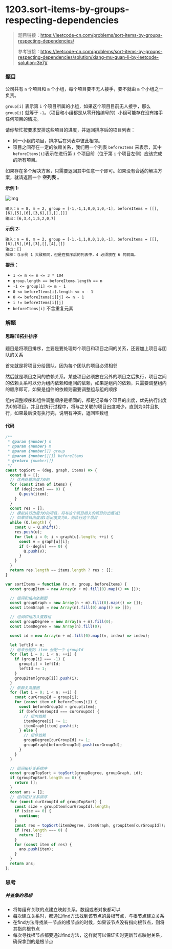 # 1203.sort-items-by-groups-respecting-dependencies

> 题目链接：https://leetcode-cn.com/problems/sort-items-by-groups-respecting-dependencies/
>
> 参考链接：https://leetcode-cn.com/problems/sort-items-by-groups-respecting-dependencies/solution/xiang-mu-guan-li-by-leetcode-solution-3e7j/

### 题目

公司共有 `n` 个项目和  `m` 个小组，每个项目要不无人接手，要不就由 `m` 个小组之一负责。

`group[i]` 表示第 `i` 个项目所属的小组，如果这个项目目前无人接手，那么 `group[i]` 就等于 `-1`。（项目和小组都是从零开始编号的）小组可能存在没有接手任何项目的情况。

请你帮忙按要求安排这些项目的进度，并返回排序后的项目列表：

- 同一小组的项目，排序后在列表中彼此相邻。
- 项目之间存在一定的依赖关系，我们用一个列表 `beforeItems` 来表示，其中 `beforeItems[i]`表示在进行第 `i` 个项目前（位于第 `i` 个项目左侧）应该完成的所有项目。

如果存在多个解决方案，只需要返回其中任意一个即可。如果没有合适的解决方案，就请返回一个 **空列表** 。

**示例 1:**

![img](https://assets.leetcode-cn.com/aliyun-lc-upload/uploads/2019/09/22/1359_ex1.png)

```
输入：n = 8, m = 2, group = [-1,-1,1,0,0,1,0,-1], beforeItems = [[],[6],[5],[6],[3,6],[],[],[]]
输出：[6,3,4,1,5,2,0,7]
```

**示例 2:**

```
输入：n = 8, m = 2, group = [-1,-1,1,0,0,1,0,-1], beforeItems = [[],[6],[5],[6],[3],[],[4],[]]
输出：[]
解释：与示例 1 大致相同，但是在排序后的列表中，4 必须放在 6 的前面。
```

**提示：**

- `1 <= m <= n <= 3 * 104`
- `group.length == beforeItems.length == n`
- `-1 <= group[i] <= m - 1`
- `0 <= beforeItems[i].length <= n - 1`
- `0 <= beforeItems[i][j] <= n - 1`
- `i != beforeItems[i][j]`
- `beforeItems[i]` 不含重复元素



### 解题

#### 思路[1]拓扑排序

题目是将项目排序，主要是要处理每个项目和项目之间的关系，还要加上项目与团队的关系

首先就是将项目分给团队，因为每个团队的项目必须相邻

然后就是项目之间的依赖关系，某些项目必须放在另外的项目之后执行，项目之间的依赖关系可以分为组内依赖和组间的依赖，如果是组内的依赖，只需要调整组内的顺序即可，如果是组件的依赖则需要调整组与组的顺序

组内调整顺序和组件调整顺序是相同的，都是记录每个项目的出度，优先执行出度为0的项目，并且在执行过程中，将与之关联的项目出度减少，直到为0并且执行，如果最后没有执行完，说明有冲突，返回空数组

#### 代码

```javascript
/**
 * @param {number} n
 * @param {number} m
 * @param {number[]} group
 * @param {number[][]} beforeItems
 * @return {number[]}
 */
const topSort = (deg, graph, items) => {
  const Q = [];
  // 优先处理出度为0的
  for (const item of items) {
    if (deg[item] === 0) {
      Q.push(item);
    }
  }
  const res = [];
  // 模拟执行出度为0的项目，将与这个项目相关的项目的出度减1
  // 如果项目出度减1后出度变为0，则执行这个项目
  while (Q.length) {
    const u = Q.shift();
    res.push(u);
    for (let i = 0; i < graph[u].length; ++i) {
      const v = graph[u][i];
      if (--deg[v] === 0) {
        Q.push(v);
      }
    }
  }
  return res.length == items.length ? res : [];
}

var sortItems = function (n, m, group, beforeItems) {
  const groupItem = new Array(n + m).fill(0).map(() => []);

  // 组间和组内依赖图
  const groupGraph = new Array(n + m).fill(0).map(() => []);
  const itemGraph = new Array(n).fill(0).map(() => []);

  // 组间和组内入度数组
  const groupDegree = new Array(n + m).fill(0);
  const itemDegree = new Array(n).fill(0);

  const id = new Array(n + m).fill(0).map((v, index) => index);

  let leftId = m;
  // 给未分配的 item 分配一个 groupId
  for (let i = 0; i < n; ++i) {
    if (group[i] === -1) {
      group[i] = leftId;
      leftId += 1;
    }
    groupItem[group[i]].push(i);
  }
  // 依赖关系建图
  for (let i = 0; i < n; ++i) {
    const curGroupId = group[i];
    for (const item of beforeItems[i]) {
      const beforeGroupId = group[item];
      if (beforeGroupId === curGroupId) {
        // 组内依赖
        itemDegree[i] += 1;
        itemGraph[item].push(i);
      } else {
        // 组件依赖
        groupDegree[curGroupId] += 1;
        groupGraph[beforeGroupId].push(curGroupId);
      }
    }
  }

  // 组间拓扑关系排序
  const groupTopSort = topSort(groupDegree, groupGraph, id);
  if (groupTopSort.length == 0) {
    return [];
  }
  const ans = [];
  // 组内拓扑关系排序
  for (const curGroupId of groupTopSort) {
    const size = groupItem[curGroupId].length;
    if (size == 0) {
      continue;
    }
    const res = topSort(itemDegree, itemGraph, groupItem[curGroupId]);
    if (res.length === 0) {
      return [];
    }
    for (const item of res) {
      ans.push(item);
    }
  }
  return ans;
};
```



### 思考

##### 并查集的思想

* 将每组有关联的点建立映射关系，数组或者对象都可以
* 每次建立关系时，都通过find方法找到该节点的最根节点，与根节点建立关系
* 在find方法寻找某一节点的根节点的时候，如果该节点没有指向根节点，则将其指向根节点
* 每次寻找根节点都要通过find方法，这样就可以保证实时更新节点映射关系，确保拿到的是根节点